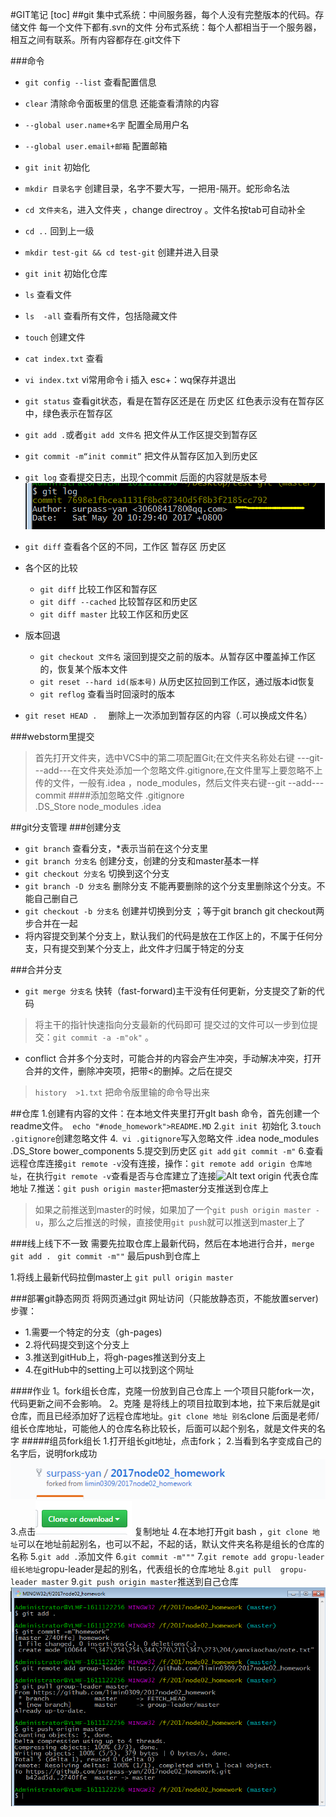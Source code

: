 #GIT笔记
[toc]
##git
集中式系统：中间服务器，每个人没有完整版本的代码。存储文件 每一个文件下都有.svn的文件
分布式系统：每个人都相当于一个服务器，相互之间有联系。所有内容都存在.git文件下

###命令
- `git config --list`  查看配置信息
- `clear` 清除命令面板里的信息 还能查看清除的内容
- `--global user.name+名字`    配置全局用户名
- `--global user.email+邮箱`   配置邮箱
- `git init`    初始化
- `mkdir 目录名字`      创建目录，名字不要大写，一把用-隔开。蛇形命名法
- `cd 文件夹名`，进入文件夹 ，change directroy 。文件名按tab可自动补全
- `cd ..` 回到上一级
- `mkdir test-git && cd test-git` 创建并进入目录
- `git init` 初始化仓库
- `ls`  查看文件
- `ls  -all` 查看所有文件，包括隐藏文件
- `touch`   创建文件
- `cat index.txt`   查看
- `vi index.txt`   vi常用命令  i 插入  esc+：wq保存并退出
- `git status` 查看git状态，看是在暂存区还是在   历史区      红色表示没有在暂存区中，绿色表示在暂存区
- `git add .`或者`git add 文件名` 把文件从工作区提交到暂存区
- `git commit -m“init commit”` 把文件从暂存区加入到历史区
- `git log` 查看提交日志，出现个commit 后面的内容就是版本号![Alt text](./1495247485793.png)
- `git diff`    查看各个区的不同，工作区 暂存区 历史区
- 各个区的比较
	- `git diff`  比较工作区和暂存区
	- `git diff --cached`   比较暂存区和历史区 
	- `git diff master`   比较工作区和历史区
- 版本回退
	- `git checkout 文件名`    滚回到提交之前的版本。从暂存区中覆盖掉工作区的，恢复某个版本文件
	- `git reset --hard id(版本号)`   从历史区拉回到工作区，通过版本id恢复
	- `git reflog` 查看当时回滚时的版本

- `git reset HEAD .  `   删除上一次添加到暂存区的内容（.可以换成文件名）

###webstorm里提交
>首先打开文件夹，选中VCS中的第二项配置Git;在文件夹名称处右键 ---git---add---在文件夹处添加一个忽略文件.gitignore,在文件里写上要忽略不上传的文件，一般有.idea ，node_modules，然后文件夹右键--git --add---commit 
####添加忽略文件 
.gitignore  
.DS_Store
node_modules
.idea

##git分支管理
###创建分支
- `git branch` 查看分支，*表示当前在这个分支里
- `git branch 分支名`    创建分支，创建的分支和master基本一样
- `git checkout 分支名`  切换到这个分支
- `git branch -D 分支名`  删除分支  不能再要删除的这个分支里删除这个分支。不能自己删自己
- `git checkout -b 分支名`  创建并切换到分支   ；等于git branch    git checkout两步合并在一起
- 将内容提交到某个分支上，默认我们的代码是放在工作区上的，不属于任何分支，只有提交到某个分支上，此文件才归属于特定的分支

###合并分支
- `git merge 分支名`   快转（fast-forward)主干没有任何更新，分支提交了新的代码
>将主干的指针快速指向分支最新的代码即可
>提交过的文件可以一步到位提交：`git commit -a -m"ok"` 。
- conflict 合并多个分支时，可能合并的内容会产生冲突，手动解决冲突，打开合并的文件，删除冲突项，把带<的删掉。之后在提交
>`history  >1.txt`    把命令版里输的命令导出来

##仓库
1.创建有内容的文件：在本地文件夹里打开gIt bash 命令，首先创建一个readme文件。` echo "#node_homework">README.MD`
2.`git init `初始化
3.`touch .gitignore`创建忽略文件
4.` vi .gitignore`写入忽略文件
 .idea
node_modules
.DS_Store
bower_components
5.提交到历史区 `git add` `git commit -m"`
6.查看远程仓库连接`git remote -v`没有连接，操作：`git remote add origin 仓库地址`，在执行`git remote -v`查看是否与仓库建立了连接![Alt text](./1495256344836.png)  origin 代表仓库地址
7.推送：`git push origin master`把master分支推送到仓库上

>如果之前推送到master的时候，如果加了一个`git push origin master -u`，那么之后推送的时候，直接使用`git push`就可以推送到master上了

###线上线下不一致
需要先拉取仓库上最新代码，然后在本地进行合并，`merge`    `git add .`  ` git commit -m""`
最后push到仓库上

1.将线上最新代码拉倒master上
`git pull origin master`

###部署git静态网页
将网页通过git 网址访问（只能放静态页，不能放置server)
步骤：
- 1.需要一个特定的分支（gh-pages)
- 2.将代码提交到这个分支上
- 3.推送到gitHub上，将gh-pages推送到分支上
- 4.在gitHub中的setting上可以找到这个网址

####作业
1。fork组长仓库，克隆一份放到自己仓库上
一个项目只能fork一次，代码更新之间不会影响。
2。克隆 是将线上的项目拉取到本地，拉下来后就是git 仓库，而且已经添加好了远程仓库地址。`git clone 地址 别名`clone 后面是老师/组长仓库地址，可能他人的仓库名称比较长，后面可以起个别名，就是文件夹的名字
#####组员fork组长
1.打开组长git地址，点击fork；
2.当看到名字变成自己的名字后，说明fork成功![Alt text](./1495270335578.png)
3.点击![Alt text](./1495270354677.png)
复制地址
4.在本地打开git bash ，`git clone 地址`可以在地址前起别名，也可以不起，不起的话，默认文件夹名称是组长的仓库的名称
5.`git add .`添加文件
6.`git commit -m"""`
7.`git remote add gropu-leader 组长地址`gropu-leader是起的别名，代表组长的仓库地址
8.`git pull  gropu-leader master`
9.`git push origin master`推送到自己仓库
![Alt text](./1495270629596.png)











